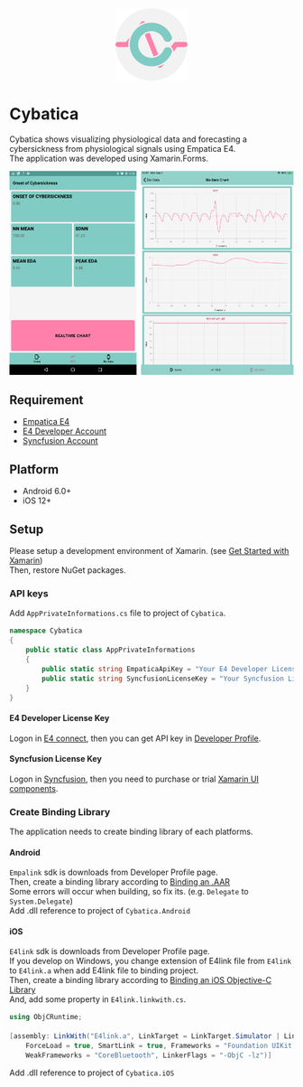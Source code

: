 <div align="center">
    <img src="Screenshots/icon_cybatica.png" height="128">
</div>

# Cybatica

Cybatica shows visualizing physiological data and forecasting a cybersickness from physiological signals using Empatica E4.  
The application was developed using Xamarin.Forms.

![Screenshots](Screenshots/cybatica_ss.png)

## Requirement

- [Empatica E4](https://www.empatica.com/research/e4/)
- [E4 Developer Account](https://www.empatica.com/connect/developer.php)
- [Syncfusion Account](https://www.syncfusion.com/)

## Platform

- Android 6.0+
- iOS 12+

## Setup

Please setup a development environment of Xamarin. (see [Get Started with Xamarin](https://docs.microsoft.com/en-us/xamarin/get-started/))  
Then, restore NuGet packages.

### API keys

Add `AppPrivateInformations.cs` file to project of `Cybatica`.  

```cs:AppPrivateInformations.cs
namespace Cybatica
{
    public static class AppPrivateInformations
    {
        public static string EmpaticaApiKey = "Your E4 Developer License Key";
        public static string SyncfusionLicenseKey = "Your Syncfusion License Key";
    }
}
```

#### E4 Developer License Key

Logon in [E4 connect](https://www.empatica.com/connect/dashboard.php), then you can get API key in [Developer Profile](https://www.empatica.com/connect/developer.php).  

#### Syncfusion License Key

Logon in [Syncfusion](https://www.syncfusion.com/account), then you need to purchase or trial [Xamarin UI components](https://www.syncfusion.com/xamarin-ui-controls).

### Create Binding Library

The application needs to create binding library of each platforms.

#### Android

`Empalink` sdk is downloads from Developer Profile page.  
Then, create a binding library according to [Binding an .AAR](https://docs.microsoft.com/en-us/xamarin/android/platform/binding-java-library/binding-an-aar)  
Some errors will occur when building, so fix its. (e.g. `Delegate` to `System.Delegate`)  
Add .dll reference to project of `Cybatica.Android`

#### iOS
  
`E4link` sdk is downloads from Developer Profile page.  
If you develop on Windows, you change extension of E4link file from `E4link` to `E4link.a` when add E4link file to binding project.  
Then, create a binding library according to [Binding an iOS Objective-C Library](https://docs.microsoft.com/en-us/xamarin/ios/platform/binding-objective-c/walkthrough)  
And, add some property in `E4link.linkwith.cs`.

```cs:E4link.linkwith.cs
using ObjCRuntime;

[assembly: LinkWith("E4link.a", LinkTarget = LinkTarget.Simulator | LinkTarget.Arm64 | LinkTarget.ArmV7,
    ForceLoad = true, SmartLink = true, Frameworks = "Foundation UIKit Accelerate",
    WeakFrameworks = "CoreBluetooth", LinkerFlags = "-ObjC -lz")]

```

Add .dll reference to project of `Cybatica.iOS`
